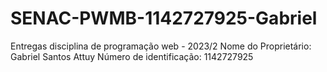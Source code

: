 # SENAC-PWMB-1142727925-Gabriel

Entregas disciplina de programação web - 2023/2
Nome do Proprietário: Gabriel Santos Attuy
Número de identificação: 1142727925
